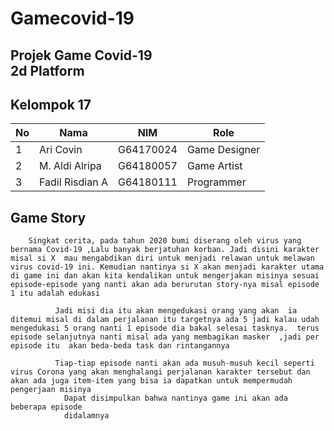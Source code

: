 # Gamecovid-19
Projek Game Covid-19
<br/>2d Platform
---
Kelompok 17
---
| No| Nama           | NIM        | Role          |  
|---|----------------|------------|---------------|
| 1 | Ari Covin      | G64170024  | Game Designer |
| 2 | M. Aldi Alripa | G64180057  | Game Artist   |
| 3 | Fadil Risdian A| G64180111  | Programmer    |

Game Story
---

        Singkat cerita, pada tahun 2020 bumi diserang oleh virus yang bernama Covid-19 ,Lalu banyak berjatuhan korban. Jadi disini karakter  misal si X  mau mengabdikan diri untuk menjadi relawan untuk melawan virus covid-19 ini. Kemudian nantinya si X akan menjadi karakter utama di game ini dan akan kita kendalikan untuk mengerjakan misinya sesuai episode-episode yang nanti akan ada berurutan story-nya misal episode 1 itu adalah edukasi 

              Jadi misi dia itu akan mengedukasi orang yang akan  ia ditemui misal di dalam perjalanan itu targetnya ada 5 jadi kalau udah mengedukasi 5 orang nanti 1 episode dia bakal selesai tasknya.  terus episode selanjutnya nanti misal ada yang membagikan masker  ,jadi per episode itu  akan beda-beda task dan rintangannya 

              Tiap-tiap episode nanti akan ada musuh-musuh kecil seperti virus Corona yang akan menghalangi perjalanan karakter tersebut dan akan ada juga item-item yang bisa ia dapatkan untuk mempermudah pengerjaan misinya 
                Dapat disimpulkan bahwa nantinya game ini akan ada beberapa episode
                didalamnya


